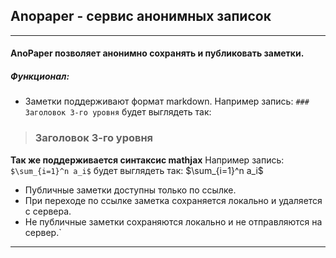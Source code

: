 ## Anopaper - сервис анонимных записок

---

#### AnoPaper позволяет анонимно сохранять и публиковать заметки.

##### Функционал:

- Заметки поддерживают формат markdown. Например запись: `### Заголовок 3-го уровня` будет выглядеть так:

> ### Заголовок 3-го уровня

**Так же поддерживается синтаксис mathjax** Например запись: `$\sum_{i=1}^n a_i$` будет выглядеть так: $\sum_{i=1}^n a_i$

- Публичные заметки доступны только по ссылке.
- При переходе по ссылке заметка сохраняется локально и удаляется с сервера.
- Не публичные заметки сохраняются локально и не отправляются на сервер.`

---
